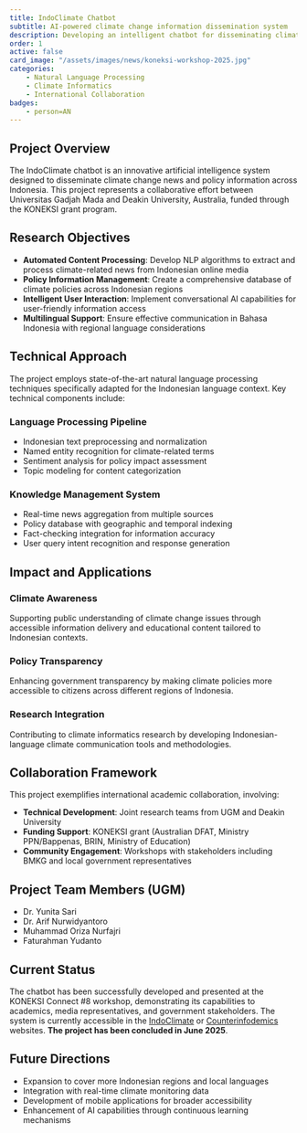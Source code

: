 ```yaml
---
title: IndoClimate Chatbot
subtitle: AI-powered climate change information dissemination system
description: Developing an intelligent chatbot for disseminating climate change news and policy information in Indonesian language using natural language processing and machine learning techniques.
order: 1
active: false
card_image: "/assets/images/news/koneksi-workshop-2025.jpg"
categories: 
    - Natural Language Processing
    - Climate Informatics
    - International Collaboration
badges:
    - person=AN
---
```


## Project Overview

The IndoClimate chatbot is an innovative artificial intelligence system designed to disseminate climate change news and policy information across Indonesia. This project represents a collaborative effort between Universitas Gadjah Mada and Deakin University, Australia, funded through the KONEKSI grant program.

## Research Objectives

- **Automated Content Processing**: Develop NLP algorithms to extract and process climate-related news from Indonesian online media
- **Policy Information Management**: Create a comprehensive database of climate policies across Indonesian regions
- **Intelligent User Interaction**: Implement conversational AI capabilities for user-friendly information access
- **Multilingual Support**: Ensure effective communication in Bahasa Indonesia with regional language considerations

## Technical Approach

The project employs state-of-the-art natural language processing techniques specifically adapted for the Indonesian language context. Key technical components include:

### Language Processing Pipeline
- Indonesian text preprocessing and normalization
- Named entity recognition for climate-related terms
- Sentiment analysis for policy impact assessment
- Topic modeling for content categorization

### Knowledge Management System
- Real-time news aggregation from multiple sources
- Policy database with geographic and temporal indexing
- Fact-checking integration for information accuracy
- User query intent recognition and response generation

## Impact and Applications

### Climate Awareness
Supporting public understanding of climate change issues through accessible information delivery and educational content tailored to Indonesian contexts.

### Policy Transparency
Enhancing government transparency by making climate policies more accessible to citizens across different regions of Indonesia.

### Research Integration
Contributing to climate informatics research by developing Indonesian-language climate communication tools and methodologies.

## Collaboration Framework

This project exemplifies international academic collaboration, involving:
- **Technical Development**: Joint research teams from UGM and Deakin University
- **Funding Support**: KONEKSI grant (Australian DFAT, Ministry PPN/Bappenas, BRIN, Ministry of Education)
- **Community Engagement**: Workshops with stakeholders including BMKG and local government representatives

## Project Team Members (UGM)

- Dr. Yunita Sari
- Dr. Arif Nurwidyantoro
- Muhammad Oriza Nurfajri
- Faturahman Yudanto

## Current Status

The chatbot has been successfully developed and presented at the KONEKSI Connect #8 workshop, demonstrating its capabilities to academics, media representatives, and government stakeholders. The system is currently accessible in the [IndoClimate](https://indoclimate.id/) or [Counterinfodemics](https://next.counterinfodemic.org/tool/indo-chatbot) websites. **The project has been concluded in June 2025**.

## Future Directions

- Expansion to cover more Indonesian regions and local languages
- Integration with real-time climate monitoring data
- Development of mobile applications for broader accessibility
- Enhancement of AI capabilities through continuous learning mechanisms
